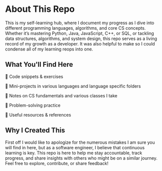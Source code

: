 # About This Repo
This is my self-learning hub, where I document my progress as I dive into different programming languages, algorithms, and core CS concepts. Whether it’s mastering Python, Java, JavaScript, C++, or SQL, or tackling data structures, algorithms, and system design, this repo serves as a living record of my growth as a developer. It was also helpful to make so I could condense all of my learning reops into one.

## What You'll Find Here
📌 Code snippets & exercises

📌 Mini-projects in various languages and language specific folders

📌 Notes on CS fundamentals and various classes I take

📌 Problem-solving practice

📌 Useful resources & references

## Why I Created This
First off I would like to apologize for the numerous mistakes I am sure you will find in here, but as a software engineer, I believe that continuous learning is key. This repo is here to help me stay accountable, track progress, and share insights with others who might be on a similar journey. Feel free to explore, contribute, or share feedback!
